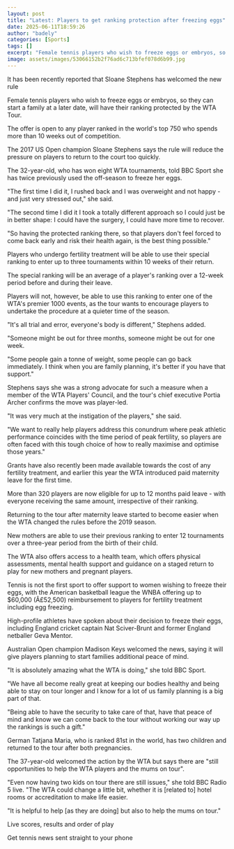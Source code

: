 ```yaml
---
layout: post
title: "Latest: Players to get ranking protection after freezing eggs"
date: 2025-06-11T18:59:26
author: "badely"
categories: [Sports]
tags: []
excerpt: "Female tennis players who wish to freeze eggs or embryos, so they can start a family at a later date, will have their ranking protected by the WTA Tou"
image: assets/images/53066152b2f76ad6c713bfef078d6b99.jpg
---
```


It has been recently reported that Sloane Stephens has welcomed the new rule

Female tennis players who wish to freeze eggs or embryos, so they can start a family at a later date, will have their ranking protected by the WTA Tour.

The offer is open to any player ranked in the world's top 750 who spends more than 10 weeks out of competition.

The 2017 US Open champion Sloane Stephens says the rule will reduce the pressure on players to return to the court too quickly.

The 32-year-old, who has won eight WTA tournaments, told BBC Sport she has twice previously used the off-season to freeze her eggs.

"The first time I did it, I rushed back and I was overweight and not happy - and just very stressed out," she said.

"The second time I did it I took a totally different approach so I could just be in better shape: I could have the surgery, I could have more time to recover.

"So having the protected ranking there, so that players don't feel forced to come back early and risk their health again, is the best thing possible."

Players who undergo fertility treatment will be able to use their special ranking to enter up to three tournaments within 10 weeks of their return.

The special ranking will be an average of a player's ranking over a 12-week period before and during their leave.

Players will not, however, be able to use this ranking to enter one of the WTA's premier 1000 events, as the tour wants to encourage players to undertake the procedure at a quieter time of the season.

"It's all trial and error, everyone's body is different," Stephens added.

"Someone might be out for three months, someone might be out for one week.

"Some people gain a tonne of weight, some people can go back immediately. I think when you are family planning, it's better if you have that support."

Stephens says she was a strong advocate for such a measure when a member of the WTA Players' Council, and the tour's chief executive Portia Archer confirms the move was player-led.

"It was very much at the instigation of the players," she said.

"We want to really help players address this conundrum where peak athletic performance coincides with the time period of peak fertility, so players are often faced with this tough choice of how to really maximise and optimise those years."

Grants have also recently been made available towards the cost of any fertility treatment, and earlier this year the WTA introduced paid maternity leave for the first time.

More than 320 players are now eligible for up to 12 months paid leave - with everyone receiving the same amount, irrespective of their ranking.

Returning to the tour after maternity leave started to become easier when the WTA changed the rules before the 2019 season.

New mothers are able to use their previous ranking to enter 12 tournaments over a three-year period from the birth of their child.

The WTA also offers access to a health team, which offers physical assessments, mental health support and guidance on a staged return to play for new mothers and pregnant players.

Tennis is not the first sport to offer support to women wishing to freeze their eggs, with the American basketball league the WNBA offering up to $60,000 (Â£52,500) reimbursement to players for fertility treatment including egg freezing.  

High-profile athletes have spoken about their decision to freeze their eggs, including England cricket captain Nat Sciver-Brunt and former England netballer Geva Mentor. 

Australian Open champion Madison Keys welcomed the news, saying it will give players planning to start families additional peace of mind.

"It is absolutely amazing what the WTA is doing," she told BBC Sport.

"We have all become really great at keeping our bodies healthy and being able to stay on tour longer and I know for a lot of us family planning is a big part of that.

"Being able to have the security to take care of that, have that peace of mind and know we can come back to the tour without working our way up the rankings is such a gift."

German Tatjana Maria, who is ranked 81st in the world, has two children and returned to the tour after both pregnancies. 

The 37-year-old welcomed the action by the WTA but says there are "still opportunities to help the WTA players and the mums on tour".

"Even now having two kids on tour there are still issues," she told BBC Radio 5 live. "The WTA could change a little bit, whether it is [related to] hotel rooms or accreditation to make life easier. 

"It is helpful to help [as they are doing] but also to help the mums on tour."

Live scores, results and order of play

Get tennis news sent straight to your phone

